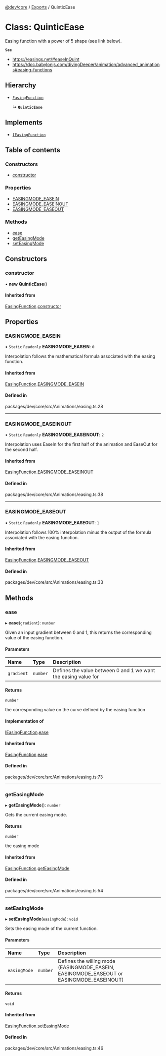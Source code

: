 [@dev/core](../README.md) / [Exports](../modules.md) / QuinticEase

# Class: QuinticEase

Easing function with a power of 5 shape (see link below).

**`See`**

 - https://easings.net/#easeInQuint
 - https://doc.babylonjs.com/divingDeeper/animation/advanced_animations#easing-functions

## Hierarchy

- [`EasingFunction`](EasingFunction.md)

  ↳ **`QuinticEase`**

## Implements

- [`IEasingFunction`](../interfaces/IEasingFunction.md)

## Table of contents

### Constructors

- [constructor](QuinticEase.md#constructor)

### Properties

- [EASINGMODE\_EASEIN](QuinticEase.md#easingmode_easein)
- [EASINGMODE\_EASEINOUT](QuinticEase.md#easingmode_easeinout)
- [EASINGMODE\_EASEOUT](QuinticEase.md#easingmode_easeout)

### Methods

- [ease](QuinticEase.md#ease)
- [getEasingMode](QuinticEase.md#geteasingmode)
- [setEasingMode](QuinticEase.md#seteasingmode)

## Constructors

### constructor

• **new QuinticEase**()

#### Inherited from

[EasingFunction](EasingFunction.md).[constructor](EasingFunction.md#constructor)

## Properties

### EASINGMODE\_EASEIN

▪ `Static` `Readonly` **EASINGMODE\_EASEIN**: ``0``

Interpolation follows the mathematical formula associated with the easing function.

#### Inherited from

[EasingFunction](EasingFunction.md).[EASINGMODE_EASEIN](EasingFunction.md#easingmode_easein)

#### Defined in

packages/dev/core/src/Animations/easing.ts:28

___

### EASINGMODE\_EASEINOUT

▪ `Static` `Readonly` **EASINGMODE\_EASEINOUT**: ``2``

Interpolation uses EaseIn for the first half of the animation and EaseOut for the second half.

#### Inherited from

[EasingFunction](EasingFunction.md).[EASINGMODE_EASEINOUT](EasingFunction.md#easingmode_easeinout)

#### Defined in

packages/dev/core/src/Animations/easing.ts:38

___

### EASINGMODE\_EASEOUT

▪ `Static` `Readonly` **EASINGMODE\_EASEOUT**: ``1``

Interpolation follows 100% interpolation minus the output of the formula associated with the easing function.

#### Inherited from

[EasingFunction](EasingFunction.md).[EASINGMODE_EASEOUT](EasingFunction.md#easingmode_easeout)

#### Defined in

packages/dev/core/src/Animations/easing.ts:33

## Methods

### ease

▸ **ease**(`gradient`): `number`

Given an input gradient between 0 and 1, this returns the corresponding value
of the easing function.

#### Parameters

| Name | Type | Description |
| :------ | :------ | :------ |
| `gradient` | `number` | Defines the value between 0 and 1 we want the easing value for |

#### Returns

`number`

the corresponding value on the curve defined by the easing function

#### Implementation of

[IEasingFunction](../interfaces/IEasingFunction.md).[ease](../interfaces/IEasingFunction.md#ease)

#### Inherited from

[EasingFunction](EasingFunction.md).[ease](EasingFunction.md#ease)

#### Defined in

packages/dev/core/src/Animations/easing.ts:73

___

### getEasingMode

▸ **getEasingMode**(): `number`

Gets the current easing mode.

#### Returns

`number`

the easing mode

#### Inherited from

[EasingFunction](EasingFunction.md).[getEasingMode](EasingFunction.md#geteasingmode)

#### Defined in

packages/dev/core/src/Animations/easing.ts:54

___

### setEasingMode

▸ **setEasingMode**(`easingMode`): `void`

Sets the easing mode of the current function.

#### Parameters

| Name | Type | Description |
| :------ | :------ | :------ |
| `easingMode` | `number` | Defines the willing mode (EASINGMODE_EASEIN, EASINGMODE_EASEOUT or EASINGMODE_EASEINOUT) |

#### Returns

`void`

#### Inherited from

[EasingFunction](EasingFunction.md).[setEasingMode](EasingFunction.md#seteasingmode)

#### Defined in

packages/dev/core/src/Animations/easing.ts:46
